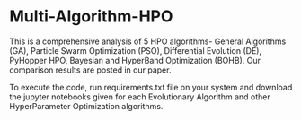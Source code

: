 # Multi-Algorithm-HPO
This is a comprehensive analysis of 5 HPO algorithms- General Algorithms (GA), Particle Swarm Optimization (PSO), Differential Evolution (DE), PyHopper HPO, Bayesian and HyperBand Optimization (BOHB). Our comparison results are posted in our paper.

To execute the code, run requirements.txt file on your system and download the jupyter notebooks given for each Evolutionary Algorithm and other HyperParameter Optimization algorithms.
